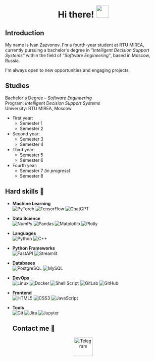<h1 align="center">
  Hi there!
  <img src="https://media.giphy.com/media/YOUR_WAVE_HERE.gif" width="40"/>
</h1>

## Introduction

My name is Ivan Zazvonov. I'm a fourth-year student at RTU MIREA, currently pursuing a bachelor's degree in *"Intelligent Decision Support Systems"* within the field of *"Software Engineering"*, based in Moscow, Russia.

I'm always open to new opportunities and engaging projects.

## Studies

Bachelor's Degree – *Software Engineering*  
Program: *Intelligent Decision Support Systems*  
University: RTU MIREA, Moscow

- First year:
  - Semester 1
  - Semester 2
- Second year:
  - Semester 3
  - Semester 4
- Third year:
  - Semester 5
  - Semester 6
- Fourth year:
  - Semester 7 *(in progress)*
  - Semester 8 

## Hard skills 🧠

- **Machine Learning**  
  ![PyTorch](https://img.shields.io/badge/PyTorch-3670A0?style=for-the-badge&logo=pytorch&logoColor=white)
  ![TensorFlow](https://img.shields.io/badge/TensorFlow-FF6F00?style=for-the-badge&logo=tensorflow&logoColor=white)
  ![ChatGPT](https://img.shields.io/badge/ChatGPT-41B883?style=for-the-badge&logo=openai&logoColor=white)

- **Data Science**  
  ![NumPy](https://img.shields.io/badge/NumPy-013243?style=for-the-badge&logo=numpy&logoColor=white)
  ![Pandas](https://img.shields.io/badge/Pandas-150458?style=for-the-badge&logo=pandas&logoColor=white)
  ![Matplotlib](https://img.shields.io/badge/Matplotlib-11557C?style=for-the-badge&logo=matplotlib&logoColor=white)
  ![Plotly](https://img.shields.io/badge/Plotly-3F4F75?style=for-the-badge&logo=plotly&logoColor=white)

- **Languages**  
  ![Python](https://img.shields.io/badge/Python-3776AB?style=for-the-badge&logo=python&logoColor=white)
  ![C++](https://img.shields.io/badge/C++-00599C?style=for-the-badge&logo=cplusplus&logoColor=white)

- **Python Frameworks**  
  ![FastAPI](https://img.shields.io/badge/FastAPI-009688?style=for-the-badge&logo=fastapi&logoColor=white)
  ![Streamlit](https://img.shields.io/badge/Streamlit-FF4B4B?style=for-the-badge&logo=streamlit&logoColor=white)

- **Databases**  
  ![PostgreSQL](https://img.shields.io/badge/Postgres-4169E1?style=for-the-badge&logo=postgresql&logoColor=white)
  ![MySQL](https://img.shields.io/badge/MySQL-4479A1?style=for-the-badge&logo=mysql&logoColor=white)

- **DevOps**  
  ![Linux](https://img.shields.io/badge/Linux-FCC624?style=for-the-badge&logo=linux&logoColor=black)
  ![Docker](https://img.shields.io/badge/Docker-2496ED?style=for-the-badge&logo=docker&logoColor=white)
  ![Shell Script](https://img.shields.io/badge/Shell%20Script-4EAA25?style=for-the-badge&logo=gnubash&logoColor=white)
  ![GitLab](https://img.shields.io/badge/GitLab-FC6D26?style=for-the-badge&logo=gitlab&logoColor=white)
  ![GitHub](https://img.shields.io/badge/GitHub-181717?style=for-the-badge&logo=github&logoColor=white)

- **Frontend**  
  ![HTML5](https://img.shields.io/badge/HTML5-E34F26?style=for-the-badge&logo=html5&logoColor=white)
  ![CSS3](https://img.shields.io/badge/CSS3-1572B6?style=for-the-badge&logo=css3&logoColor=white)
  ![JavaScript](https://img.shields.io/badge/JavaScript-F7DF1E?style=for-the-badge&logo=javascript&logoColor=black)

- **Tools**  
  ![Git](https://img.shields.io/badge/Git-F05032?style=for-the-badge&logo=git&logoColor=white)
  ![Jira](https://img.shields.io/badge/Jira-0052CC?style=for-the-badge&logo=jira&logoColor=white)
  ![Jupyter](https://img.shields.io/badge/Jupyter-F37626?style=for-the-badge&logo=jupyter&logoColor=white)

  ## Contact me 📇

<p align="center">
  <a href="[https://t.me/your_username](https://t.me/Aevantg)" target="_blank">
    <img src="https://img.icons8.com/clouds/100/000000/telegram-app.png" alt="Telegram" width="60"/>
  </a>
</p>

